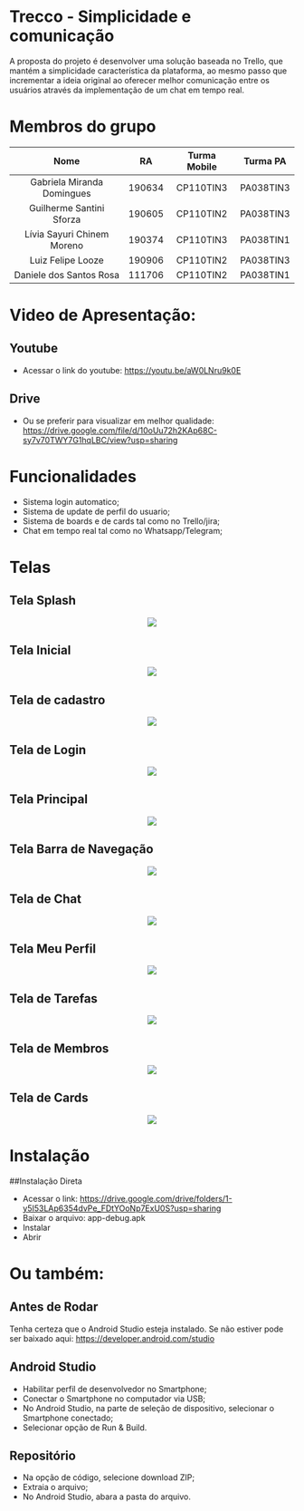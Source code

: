 # Trecco - Simplicidade e comunicação

A proposta do projeto é desenvolver uma solução baseada no Trello, que mantém a simplicidade
característica da plataforma, ao mesmo passo que incrementar a ideia original ao oferecer melhor comunicação
entre os usuários através da implementação de um chat em tempo real.

# Membros do grupo

|Nome                          |RA      |Turma Mobile  |Turma PA |
|:----------------------------:|:------:|:------------:|:-------:|
|Gabriela Miranda Domingues    |190634  |CP110TIN3     |PA038TIN3|
|Guilherme Santini Sforza      |190605  |CP110TIN2     |PA038TIN3|
|Lívia Sayuri Chinem Moreno    |190374  |CP110TIN3     |PA038TIN1|
|Luiz Felipe Looze             |190906  |CP110TIN2     |PA038TIN3|
|Daniele dos Santos Rosa       |111706  |CP110TIN2     |PA038TIN1|

# Video de Apresentação:
## Youtube
- Acessar o link do youtube: https://youtu.be/aW0LNru9k0E

## Drive
- Ou se preferir para visualizar em melhor qualidade: https://drive.google.com/file/d/10oUu72h2KAp68C-sy7v70TWY7G1hqLBC/view?usp=sharing

# Funcionalidades
- Sistema login automatico;
- Sistema de update de perfil do usuario;
- Sistema de boards e de cards tal como no Trello/jira;
- Chat em tempo real tal como no Whatsapp/Telegram;

# Telas

## Tela Splash
  <div align="center">
   <img src="Splash.png">
  </div>

## Tela Inicial
  <div align="center">
   <img src="Tela_inicial.jpeg">
  </div>
  
## Tela de cadastro
  <div align="center">
   <img src="https://github.com/FelipeLooze/Trecco/blob/master/Cadastro.jpeg?raw=true">
  </div>

## Tela de Login
  <div align="center">
   <img src="Tela_login.jpeg">
  </div>
  
## Tela Principal
  <div align="center">
   <img src="Boards.png">
  </div>
  
## Tela Barra de Navegação
  <div align="center">
   <img src="barra_atualizada.png">
  </div>
  
## Tela de Chat
<div align="center">
 <img src="Chat.png">
</div>  
  
## Tela Meu Perfil
  <div align="center">
   <img src="Meu_perfil.jpeg">
  </div>  
  
## Tela de Tarefas
<div align="center">
 <img src="Cards.png">
</div>

## Tela de Membros
<div align="center">
 <img src="members_list.png">
</div>

## Tela de Cards
<div align="center">
 <img src="Edit_card.png">
</div>

# Instalação
##Instalação Direta
- Acessar o link: https://drive.google.com/drive/folders/1-y5I53LAp6354dvPe_FDtYOoNp7ExU0S?usp=sharing
- Baixar o arquivo: app-debug.apk
- Instalar
- Abrir

# Ou também:

## Antes de Rodar
Tenha certeza que o Android Studio esteja instalado. 
Se não estiver pode ser baixado aqui: https://developer.android.com/studio

## Android Studio
- Habilitar perfil de desenvolvedor no Smartphone;
- Conectar o Smartphone no computador via USB;
- No Android Studio, na parte de seleção de dispositivo, selecionar o Smartphone conectado;
- Selecionar opção de Run & Build.

## Repositório
- Na opção de código, selecione download ZIP;
- Extraia o arquivo;
- No Android Studio, abara a pasta do arquivo.

